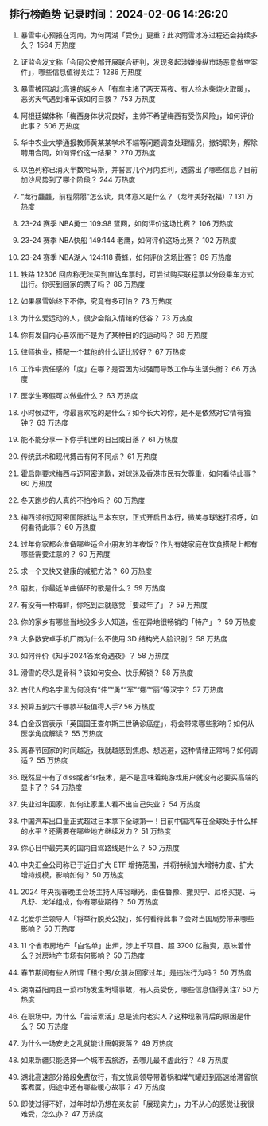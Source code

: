 
## 排行榜趋势 记录时间：2024-02-06 14:26:20
  
  1. 暴雪中心预报在河南，为何两湖「受伤」更重？此次雨雪冰冻过程还会持续多久？ 1564 万热度
    
  2. 证监会发文称「会同公安部开展联合研判，发现多起涉嫌操纵市场恶意做空案件」，哪些信息值得关注？ 1286 万热度
    
  3. 暴雪被困湖北高速的返乡人「有车主堵了两天两夜、有人捡木柴烧火取暖」，恶劣天气遇到堵车该如何自救？ 753 万热度
    
  4. 阿根廷媒体称「梅西身体状况良好，主帅不希望梅西有受伤风险」，如何评价此事？ 506 万热度
    
  5. 华中农业大学通报教师黄某某学术不端等问题调查处理情况，撤销职务，解除聘用合同，如何评价这一结果？ 270 万热度
    
  6. 以色列称已消灭半数哈马斯，并誓言几个月内胜利，透露出了哪些信息？目前加沙局势到了哪个阶段？ 244 万热度
    
  7. “龙行龘龘，前程朤朤”怎么读，具体意义是什么？（龙年美好祝福）? 131 万热度
    
  8. 23-24 赛季 NBA勇士 109:98 篮网，如何评价这场比赛？ 106 万热度
    
  9. 23-24 赛季 NBA快船 149:144 老鹰，如何评价这场比赛？ 102 万热度
    
  10. 23-24 赛季 NBA湖人 124:118 黄蜂，如何评价这场比赛？ 89 万热度
    
  11. 铁路 12306 回应称无法买到直达车票时，可尝试购买联程票以分段乘车方式出行。你买到回家的票了吗？ 86 万热度
    
  12. 如果暴雪始终下不停，究竟有多可怕？ 73 万热度
    
  13. 为什么爱运动的人，很少会陷入情绪的低谷？ 73 万热度
    
  14. 你有发自内心喜欢而不是为了某种目的的运动吗？ 68 万热度
    
  15. 律师执业，搭配一个其他的什么证比较好？ 67 万热度
    
  16. 工作中责任感的「度」在哪？是否因为过强而导致工作与生活失衡？ 66 万热度
    
  17. 医学生寒假可以做些什么？ 63 万热度
    
  18. 小时候过年，你最喜欢吃的是什么？如今长大的你，是不是依然对它情有独钟？ 63 万热度
    
  19. 能不能分享一下你手机里的日出或日落？ 61 万热度
    
  20. 传统武术和现代搏击有何不同点？ 61 万热度
    
  21. 霍启刚要求梅西与迈阿密道歉，对球迷及香港市民有欠尊重，如何看待此事？ 60 万热度
    
  22. 冬天跑步的人真的不怕冷吗？ 60 万热度
    
  23. 梅西领衔迈阿密国际抵达日本东京，正式开启日本行，微笑与球迷打招呼，如何看待此事？ 60 万热度
    
  24. 过年你家都会准备哪些适合小朋友的年夜饭？作为有娃家庭在饮食搭配上都有哪些需要注意的？ 60 万热度
    
  25. 求一个又快又健康的减肥方法？ 60 万热度
    
  26. 朋友，你最近单曲循环的歌是什么？ 59 万热度
    
  27. 有没有一种海鲜，你吃到后就感觉「要过年了」？ 59 万热度
    
  28. 你的家乡有哪些当地没多少人知道，但在异地很畅销的「特产」？ 59 万热度
    
  29. 大多数安卓手机厂商为什么不使用 3D 结构光人脸识别？ 58 万热度
    
  30. 如何评价《知乎2024答案奇遇夜》？ 58 万热度
    
  31. 滑雪的尽头是骨科？该如何安全、快乐解锁？ 58 万热度
    
  32. 古代人的名字里为何没有“伟”“勇”“军”“娜”“丽”等汉字？ 57 万热度
    
  33. 预算五到六千哪款平板值得入手? 56 万热度
    
  34. 白金汉宫表示「英国国王查尔斯三世确诊癌症」，将会带来哪些影响？如何从医学角度解读？ 55 万热度
    
  35. 离春节回家的时间越近，我就越感到焦虑、想逃避，这种情绪正常吗？如何调适？ 55 万热度
    
  36. 既然显卡有了dlss或者fsr技术，是不是意味着纯游戏用户就没有必要买高端的显卡了？ 54 万热度
    
  37. 失业过年回家，如何让家里人看不出自己失业？ 54 万热度
    
  38. 中国汽车出口量正式超过日本拿下全球第一！目前中国汽车在全球处于什么样的水平？还需要在哪些地方继续发力？ 51 万热度
    
  39. 你心目中最完美的国内自驾路线是什么？ 50 万热度
    
  40. 中央汇金公司称已于近日扩大 ETF 增持范围，并将持续加大增持力度、扩大增持规模，影响如何？ 50 万热度
    
  41. 2024 年央视春晚主会场主持人阵容曝光，由任鲁豫、撒贝宁、尼格买提、马凡舒、龙洋组成，你有哪些期待？ 50 万热度
    
  42. 北爱尔兰领导人「将举行脱英公投」，如何看待此事？会对当国局势带来哪些影响？ 50 万热度
    
  43. 11 个省市房地产「白名单」出炉，涉上千项目、超 3700 亿融资，意味着什么？对房地产市场有何影响？ 50 万热度
    
  44. 春节期间有些人所谓「租个男/女朋友回家过年」是违法行为吗？ 50 万热度
    
  45. 湖南益阳南县一菜市场发生坍塌事故，有人员受伤，哪些信息值得关注? 50 万热度
    
  46. 在职场中，为什么「苦活累活」总是流向老实人？这种现象背后的原因是什么？ 50 万热度
    
  47. 为什么一场安史之乱就能让唐朝衰落？ 49 万热度
    
  48. 如果新疆只能选择一个城市去旅游，去哪儿最不虚此行？ 48 万热度
    
  49. 湖北高速部分路段免费放行，有文旅局领导带着锅和煤气罐赶到高速给滞留旅客煮面，归途中还有哪些暖心故事？ 47 万热度
    
  50. 即使过得不好，过年时却仍想在亲友前「展现实力」，力不从心的感觉让我很难受，怎么办？ 47 万热度
    